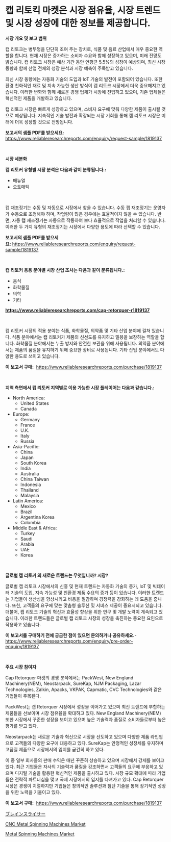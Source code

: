 <p><h1>캡 리토킥 마켓은 시장 점유율, 시장 트렌드 및 시장 성장에 대한 정보를 제공합니다.</h1></p><p><strong>시장 개요 및 보고 범위</strong></p>
<p><p>캡 리토크는 병뚜껑을 단단히 조여 주는 장치로, 식품 및 음료 산업에서 매우 중요한 역할을 합니다. 현재 시장은 증가하는 소비자 수요와 함께 성장하고 있으며, 미래 전망도 밝습니다. 캡 리토크 시장은 예상 기간 동안 연평균 5.5%의 성장이 예상되며, 최신 시장 동향과 함께 산업 전체의 성장 분석과 시장 예측이 주목받고 있습니다.</p><p>최신 시장 동향에는 자동화 기술의 도입과 IoT 기술의 발전이 포함되어 있습니다. 또한 환경 친화적인 재료 및 지속 가능한 생산 방식이 캡 리토크 시장에서 더욱 중요해지고 있습니다. 이러한 변화와 함께 새로운 경쟁 업체가 시장에 진입하고 있으며, 기존 업체들은 혁신적인 제품을 개발하고 있습니다.</p><p>캡 리토크 시장은 빠르게 성장하고 있으며, 소비자 요구에 맞춰 다양한 제품이 출시될 것으로 예상됩니다. 지속적인 기술 발전과 확장되는 시장 기회를 통해 캡 리토크 시장은 미래에 더욱 성장할 것으로 전망됩니다.</p></p>
<p><strong>보고서의 샘플 PDF를 받으세요:</strong> <a href="https://www.reliableresearchreports.com/enquiry/request-sample/1819137">https://www.reliableresearchreports.com/enquiry/request-sample/1819137</a></p>
<p>&nbsp;</p>
<p><strong>시장 세분화</strong></p>
<p><strong>캡 리토커 유형별 시장 분석은 다음과 같이 분류됩니다.:</strong></p>
<p><ul><li>매뉴얼</li><li>오토매틱</li></ul></p>
<p>&nbsp;</p>
<p><p>캡 재조정기는 수동 및 자동으로 시장에서 찾을 수 있습니다. 수동 캡 재조정기는 운영자가 수동으로 조정해야 하며, 작업량이 많은 경우에는 효율적이지 않을 수 있습니다. 반면, 자동 캡 재조정기는 자동으로 작동하여 보다 효율적으로 작업을 처리할 수 있습니다. 이러한 두 가지 유형의 재조정기는 시장에서 다양한 용도에 따라 선택할 수 있습니다.</p></p>
<p><strong>보고서의 샘플 PDF를 받으세요:</strong>&nbsp;<a href="https://www.reliableresearchreports.com/enquiry/request-sample/1819137">https://www.reliableresearchreports.com/enquiry/request-sample/1819137</a></p>
<p>&nbsp;</p>
<p><strong> 캡 리토커 응용 분야별 시장 산업 조사는 다음과 같이 분류됩니다.:</strong></p>
<p><ul><li>음식</li><li>화학물질</li><li>의학</li><li>기타</li></ul></p>
<p><strong><a href="https://www.reliableresearchreports.com/cap-retorquer-r1819137">https://www.reliableresearchreports.com/cap-retorquer-r1819137</a></strong></p>
<p>&nbsp;</p>
<p><p>캡 리토커 시장의 적용 분야는 식품, 화학물질, 의약품 및 기타 산업 분야에 걸쳐 있습니다. 식품 분야에서는 캡 리토커가 제품의 신선도를 유지하고 밀봉을 보장하는 역할을 합니다. 화학물질 분야에서는 누출 방지와 안전한 보관을 위해 사용됩니다. 의약품 분야에서는 제품의 품질을 유지하기 위해 중요한 장비로 사용됩니다. 기타 산업 분야에서도 다양한 용도로 쓰이고 있습니다.</p></p>
<p><strong>이 보고서 구매:</strong>&nbsp; <a href="https://www.reliableresearchreports.com/purchase/1819137">https://www.reliableresearchreports.com/purchase/1819137</a></p>
<p>&nbsp;</p>
<p><strong>지역 측면에서 캡 리토커 지역별로 이용 가능한 시장 플레이어는 다음과 같습니다.:</strong></p>
<p><ul>
    <li>
        North America:
        <ul>
            <li>United States</li>
            <li>Canada</li>
        </ul>
    </li>
    <li>
        Europe:
        <ul>
            <li>Germany</li>
            <li>France</li>
            <li>U.K.</li>
            <li>Italy</li>
            <li>Russia</li>
        </ul>
    </li>
    <li>
        Asia-Pacific:
        <ul>
            <li>China</li>
            <li>Japan</li>
            <li>South Korea</li>
            <li>India</li>
            <li>Australia</li>
            <li>China Taiwan</li>
            <li>Indonesia</li>
            <li>Thailand</li>
            <li>Malaysia</li>
        </ul>
    </li>
    <li>
        Latin America:
        <ul>
            <li>Mexico</li>
            <li>Brazil</li>
            <li>Argentina Korea</li>
            <li>Colombia</li>
        </ul>
    </li>
    <li>
        Middle East & Africa:
        <ul>
            <li>Turkey</li>
            <li>Saudi</li>
            <li>Arabia</li>
            <li>UAE</li>
            <li>Korea</li>
        </ul>
    </li>
    </ul></p>
<p>&nbsp;</p>
<p><strong>글로벌 캡 리토커 의 새로운 트렌드는 무엇입니까? 시장?</strong></p>
<p><p>글로벌 캡 리토크 시장에서의 신흥 및 현재 트렌드는 자동화 기술의 증가, IoT 및 빅데이터 기술의 도입, 지속 가능성 및 친환경 제품 수요의 증가 등이 있습니다. 이러한 트렌드는 기업들이 생산성을 향상시키고 비용을 절감하며 경쟁력을 강화하는 데 도움을 줍니다. 또한, 고객들의 요구에 맞는 맞춤형 솔루션 및 서비스 제공이 중요시되고 있습니다. 더불어, 캡 리토크 기술의 혁신과 효율성 향상을 위한 연구 및 개발 노력이 계속되고 있습니다. 이러한 트렌드들은 글로벌 캡 리토크 시장의 성장을 촉진하는 중요한 요인으로 작용하고 있습니다.</p></p>
<p><strong>이 보고서를 구매하기 전에 궁금한 점이 있으면 문의하거나 공유하세요.</strong>- <a href="https://www.reliableresearchreports.com/enquiry/pre-order-enquiry/1819137">https://www.reliableresearchreports.com/enquiry/pre-order-enquiry/1819137</a></p>
<p>&nbsp;</p>
<p><strong>주요 시장 참여자</strong></p>
<p><p>Cap Retorquer 마켓의 경쟁 분석에서는 PackWest, New England Machinery(NEM), Neostarpack, SureKap, NJM Packaging, Lazar Technologies, Zalkin, Apacks, VKPAK, Capmatic, CVC Technologies와 같은 기업들이 주목된다. </p><p>PackWest는 캡 Retorquer 시장에서 성장을 이어가고 있으며 최신 트렌드에 부합하는 제품들을 선보이며 시장 점유율을 확대하고 있다. New England Machinery(NEM) 또한 시장에서 꾸준한 성장을 보이고 있으며 높은 기술력과 품질로 소비자들로부터 높은 평가를 받고 있다.</p><p>Neostarpack는 새로운 기술과 혁신으로 시장을 선도하고 있으며 다양한 제품 라인업으로 고객들의 다양한 요구에 대응하고 있다. SureKap는 안정적인 성장세를 유지하며 고품질 제품으로 시장에서의 입지를 굳건히 하고 있다. </p><p>이 중 일부 회사들의 판매 수익은 매년 꾸준히 상승하고 있으며 시장에서 강세를 보이고 있다. 최근 기업들은 자사의 기술력과 품질을 강조하면서 고객들의 요구에 부응하고 있으며 디지털 기술을 활용한 혁신적인 제품을 출시하고 있다. 시장 규모 확대에 따라 기업들은 전략적 파트너십을 맺고 국제 시장에서의 입지를 다져가고 있다. Cap Retorquer 시장은 경쟁이 치열하지만 기업들은 창의적인 솔루션과 첨단 기술을 통해 장기적인 성장을 위한 노력을 기울이고 있다.</p></p>
<p><strong>이 보고서 구매:</strong>&nbsp;&nbsp;<a href="https://www.reliableresearchreports.com/purchase/1819137">https://www.reliableresearchreports.com/purchase/1819137</a></p>
<p><p><a href="https://github.com/one-cool-chick/Market-Research-Report-List-1/blob/main/256624932367.md">ブレインスライサー</a></p><p><a href="https://github.com/dimitrishawkinswaynenp91rgz/Market-Research-Report-List-2/blob/main/cnc-metal-spinning-machines-market.md">CNC Metal Spinning Machines Market</a></p><p><a href="https://github.com/changoleonlaverguenzanoexiste/Market-Research-Report-List-3/blob/main/metal-spinning-machines-market.md">Metal Spinning Machines Market</a></p></p>